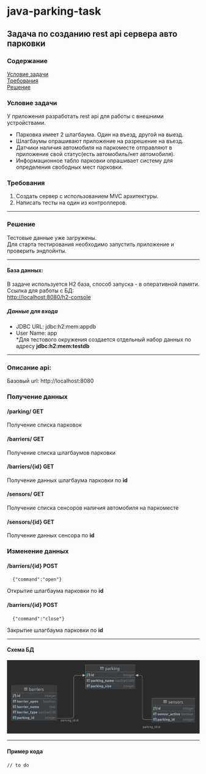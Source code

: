 # java-parking-task
## Задача по созданию rest api сервера авто парковки
### Содержание
[Условие задачи](#условие-задачи)  
[Требования](#требования)  
[Решение](#решение)

### Условие задачи
У приложения разработать rest api для работы с внешними устройствами.
* Парковка имеет 2 шлагбаума. Один на въезд, другой на выезд.   
* Шлагбаумы опрашивают приложение на разрешение на въезд.  
* Датчики наличия автомобиля на паркоместе отправляют в приложение свой статус(есть автомобиль/нет автомобиля).  
* Информационное табло парковки опрашивает систему для определения свободных мест парковки.

### Требования
1. Создать сервер с использованием MVC архитектуры.
2. Написать тесты на один из контроллеров.
---
### Решение
Тестовые данные уже загружены.  
Для старта тестирования необходимо запустить приложение и проверить эндпойнты.  

---
#### База данных:
В задаче используется H2 база, способ запуска - в оперативной памяти.
Ссылка для работы с БД:  
[http://localhost:8080/h2-console](http://localhost:8080/h2-console)  
##### Данные для входа  
* JDBC URL: jdbc:h2:mem:appdb  
* User Name: app  
*Для тестового окружения создается отдельный набор данных по адресу **jdbc:h2:mem:testdb**
---
### Описание api:
Базовый url:
http://localhost:8080
### Получение данных
#### /parking/ GET
Получение списка парковок
#### /barriers/ GET  
Получение списка шлагбаумов парковки
#### /barriers/{id} GET
Получение данных шлагбаума парковки по **id**
#### /sensors/ GET
Получение списка сенсоров наличия автомобиля на паркоместе  
#### /sensors/{id} GET  
Получение данных сенсора по **id**
### Изменение данных
#### /barriers/{id} POST
      {"command":"open"}
Открытие шлагбаума парковки по **id**  
#### /barriers/{id} POST
      {"command":"close"}
Закрытие шлагбаума парковки по **id**

---

#### Схема БД
![alt text](screenshots/parking-schema.png "UML диаграмма")

---
#### Пример кода
    // to do    